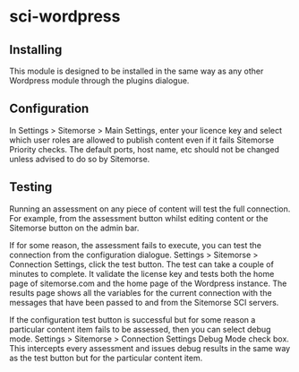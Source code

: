 # sci-wordpress

## Installing
This module is designed to be installed in the same way as any other Wordpress
module through the plugins dialogue.

## Configuration
In Settings > Sitemorse > Main Settings, enter your licence key and select 
which user roles are allowed to publish content even if it fails Sitemorse
Priority checks. The default ports, host name, etc should not be changed unless
advised to do so by Sitemorse.

## Testing
Running an assessment on any piece of content will test the full connection. For
example, from the assessment button whilst editing content or the Sitemorse
button on the admin bar.

If for some reason, the assessment fails to execute, you can test the connection
from the configuration dialogue. Settings > Sitemorse > Connection Settings,
click the test button. The test can take a couple of minutes to complete. It
validate the license key and tests both the home page of sitemorse.com and the 
home page of the Wordpress instance. The results page shows all the variables 
for the current connection with the messages that have been passed to and from 
the Sitemorse SCI servers.

If the configuration test button is successful but for some reason a particular
content item fails to be assessed, then you can select debug mode. Settings > 
Sitemorse > Connection Settings Debug Mode check box. This intercepts every 
assessment and issues debug results in the same way as the test button but for 
the particular content item.

